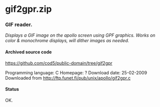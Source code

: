 # gif2gpr.zip #

### GIF reader. ###

*Displays a GIF image on the apollo screen using GPF 
graphics.
Works on color & monochrome displays, will dither images as 
needed.*

#### Archived source code ####
https://github.com/cod5/public-domain/tree/gif2gpr

Programming language: C
Homepage: ?
Download date: 25-02-2009
Downloaded from http://ftp.funet.fi/pub/unix/apollo/gif2gpr.c

#### Status ####
OK.

